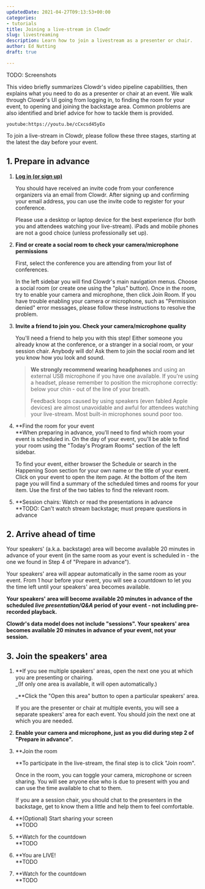 ```yaml
---
updatedDate: 2021-04-27T09:13:53+00:00
categories:
- tutorials
title: Joining a live-stream in Clowdr
slug: livestreaming
description: Learn how to join a livestream as a presenter or chair.
author: Ed Nutting
draft: true

---
```

TODO: Screenshots

This video briefly summarizes Clowdr's video pipeline capabilities, then explains what you need to do as a presenter or chair at an event. We walk through Clowdr's UI going from logging in, to finding the room for your event, to opening and joining the backstage area. Common problems are also identified and brief advice for how to tackle them is provided.

`youtube:https://youtu.be/cCxcsd45yEo`

To join a live-stream in Clowdr, please follow these three stages, starting at the latest the day before your event.

## 1. Prepare in advance

1. [**Log in (or sign up)**](https://app.clowdr.org)

   You should have received an invite code from your conference organizers via an email from Clowdr. After signing up and confirming your email address, you can use the invite code to register for your conference.

   Please use a desktop or laptop device for the best experience (for both you and attendees watching your live-stream). iPads and mobile phones are not a good choice (unless professionally set up).
2. **Find or create a social room to check your camera/microphone permissions**

   First, select the conference you are attending from your list of conferences.

   In the left sidebar you will find Clowdr's main navigation menus. Choose a social room (or create one using the "plus" button). Once in the room, try to enable your camera and microphone, then click Join Room. If you have trouble enabling your camera or microphone, such as "Permission denied" error messages, please follow these instructions to resolve the problem.
3. **Invite a friend to join you. Check your camera/microphone quality**

   You'll need a friend to help you with this step! Either someone you already know at the conference, or a stranger in a social room, or your session chair. Anybody will do! Ask them to join the social room and let you know how you look and sound.

   > **We strongly recommend wearing headphones** and using an external USB microphone if you have one available. If you're using a headset, please remember to position the microphone correctly: below your chin - out of the line of your breath.
   >
   > Feedback loops caused by using speakers (even fabled Apple devices) are almost unavoidable and awful for attendees watching your live-stream. Most built-in microphones sound poor too.
4. **Find the room for your event  
   **When preparing in advance, you'll need to find which room your event is scheduled in. On the day of your event, you'll be able to find your room using the "Today's Program Rooms" section of the left sidebar. 

     
   To find your event, either browser the Schedule or search in the Happening Soon section for your own name or the title of your event. Click on your event to open the item page. At the bottom of the item page you will find a summary of the scheduled times and rooms for your item. Use the first of the two tables to find the relevant room.
5. **Session chairs: Watch or read the presentations in advance  
   **TODO: Can't watch stream backstage; must prepare questions in advance

## 2. Arrive ahead of time

Your speakers' (a.k.a. backstage) area will become available 20 minutes in advance of your event (in the same room as your event is scheduled in - the one we found in Step 4 of "Prepare in advance"). 

Your speakers' area will appear automatically in the same room as your event. From 1 hour before your event, you will see a countdown to let you the time left until your speakers' area becomes available.

**Your speakers' area will become available 20 minutes in advance of the scheduled _live presentation/Q&A_ period of your event - not including pre-recorded playback.** 

**Clowdr's data model does not include "sessions". Your speakers' area becomes available 20 minutes in advance of your event, not your session.**

## 3. Join the speakers' area

1. **If you see multiple speakers' areas, open the next one you at which you are presenting or chairing.   
   _(If only one area is available, it will open automatically.)  
     
   _**Click the "Open this area" button to open a particular speakers' area.

     
   If you are the presenter or chair at multiple events, you will see a separate speakers' area for each event. You should join the next one at which you are needed. 
2. **Enable your camera and microphone, just as you did during step 2 of "Prepare in advance".**
3. **Join the room  
     
   **To participate in the live-stream, the final step is to click "Join room".  
     
   Once in the room, you can toggle your camera, microphone or screen sharing. You will see anyone else who is due to present with you and can use the time available to chat to them.  
     
   If you are a session chair, you should chat to the presenters in the backstage, get to know them a little and help them to feel comfortable.
4. **(Optional) Start sharing your screen  
   **TODO
5. **Watch for the countdown  
   **TODO
6. **You are LIVE!  
   **TODO
7. **Watch for the countdown  
   **TODO
